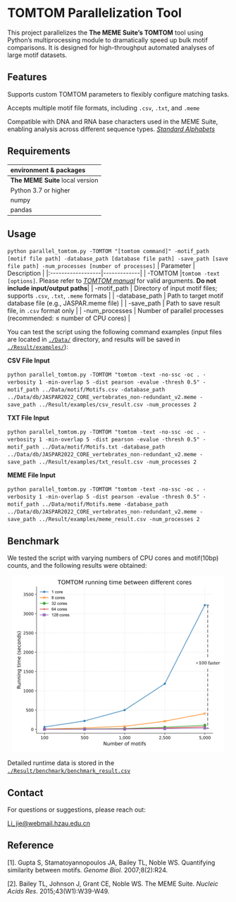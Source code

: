 # TOMTOM Parallelization Tool
This project parallelizes the **The MEME Suite’s TOMTOM** tool using Python’s multiprocessing module to dramatically speed up bulk motif comparisons. It is designed for high-throughput automated analyses of large motif datasets.

## Features
Supports custom TOMTOM parameters to flexibly configure matching tasks.

Accepts multiple motif file formats, including `.csv`, `.txt`, and `.meme`

Compatible with DNA and RNA base characters used in the MEME Suite, enabling analysis across different sequence types. [*Standard Alphabets*](https://meme-suite.org/meme/doc/alphabets.html)

## Requirements
| environment & packages |
|:-----|
|**The MEME Suite** local version    |
|Python 3.7 or higher| 
|numpy|
|pandas|

## Usage
``python parallel_tomtom.py -TOMTOM "[tomtom command]" -motif_path [motif file path] -database_path [database file path] -save_path [save file path] -num_processes [number of processes]``
| Parameter    |   Description  |
|:------------------|-------------|
|   -TOMTOM       |`tomtom -text [options]`. Please refer to [*TOMTOM manual*](https://meme-suite.org/meme/doc/tomtom.html) for valid arguments. **Do not include input/output paths**|
|   -motif_path   |    Directory of input motif files; supports `.csv`, `.txt`, `.meme` formats    |
|  -database_path |    Path to target motif database file (e.g., JASPAR.meme file)    |
|    -save_path   |    Path to save result file, in `.csv` format only    |
|   -num_processes  |    Number of parallel processes (recommended: ≤ number of CPU cores)    |

You can test the script using the following command examples (input files are located in [`./Data/`](/Data/) directory, and results will be saved in [`./Result/examples/`](/Result/examples/)):

**CSV File Input**

``python parallel_tomtom.py -TOMTOM "tomtom -text -no-ssc -oc . -verbosity 1 -min-overlap 5 -dist pearson -evalue -thresh 0.5" -motif_path ../Data/motif/Motifs.csv -database_path ../Data/db/JASPAR2022_CORE_vertebrates_non-redundant_v2.meme -save_path ../Result/examples/csv_result.csv -num_processes 2``

**TXT File Input**

``python parallel_tomtom.py -TOMTOM "tomtom -text -no-ssc -oc . -verbosity 1 -min-overlap 5 -dist pearson -evalue -thresh 0.5" -motif_path ../Data/motif/Motifs.txt -database_path ../Data/db/JASPAR2022_CORE_vertebrates_non-redundant_v2.meme -save_path ../Result/examples/txt_result.csv -num_processes 2``

**MEME File Input**

``python parallel_tomtom.py -TOMTOM "tomtom -text -no-ssc -oc . -verbosity 1 -min-overlap 5 -dist pearson -evalue -thresh 0.5" -motif_path ../Data/motif/Motifs.meme -database_path ../Data/db/JASPAR2022_CORE_vertebrates_non-redundant_v2.meme -save_path ../Result/examples/meme_result.csv -num_processes 2``

## Benchmark
We tested the script with varying numbers of CPU cores and motif(10bp) counts, and the following results were obtained:
<div align=center>
<img height="400" src="./Result/benchmark/benchmark_result.png">
</div> 

Detailed runtime data is stored in the  [`./Result/benchmark/benchmark_result.csv`](/Result/benchmark/benchmark_result.csv)

## Contact
For questions or suggestions, please reach out:

[Li_jie@webmail.hzau.edu.cn](Li_jie@webmail.hzau.edu.cn)

## Reference
[1]. Gupta S, Stamatoyannopoulos JA, Bailey TL, Noble WS. Quantifying similarity between motifs. *Genome Biol*. 2007;8(2):R24.

[2]. Bailey TL, Johnson J, Grant CE, Noble WS. The MEME Suite. *Nucleic Acids Res*. 2015;43(W1):W39-W49.


